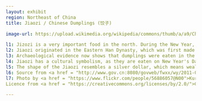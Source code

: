 ```yaml
---
layout: exhibit
region: Northeast of China
title: Jiaozi / Chinese Dumplings (饺子)

image-url: https://upload.wikimedia.org/wikipedia/commons/thumb/a/a9/China_IMG_3150_%2829736643975%29.jpg/1280px-China_IMG_3150_%2829736643975%29.jpg

l1: Jizozi is a very important food in the north. During the New Year, almost each family eats Jiaozi.
l2: Jiaozi originated in the Eastern Han Dynasty, which was first made by the ancient medical st. Zhang Zhongjing. In the beginning of the invention of Jiaozi, they were used for medicinal purposes. 
l3: Archaeological evidence now shows that dumplings were eaten in the Tang Dynasty.
l4: Jiaozi has a cultural symbolism, as they are eaten on New Year's Day to say goodbye to the old and welcome the new.
l5: The shape of the Jiaozi resembles a silver dollar, which means wealth. Nowadays, Jiaozi is one of the most important noodle dishes for Chinese people. 
l6: Source from <a href = "http://www.gov.cn:8080/govweb/fwxx/wy/2011-02/01/content_1797343.htm">Chinese Government Website Page</a>
l7: Photo by <a href = "https://www.flickr.com/people/56886057@N00">Kuruman</a> at Flickr.
Licence from <a href = "https://creativecommons.org/licenses/by/2.0/">CC-BY-2.0</a> 

---
```

